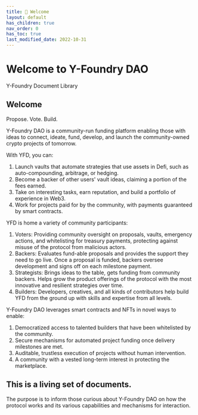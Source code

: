 ```yaml
---
title: 🌈 Welcome
layout: default
has_children: true
nav_order: 0
has_toc: true
last_modified_date: 2022-10-31
---
```


# Welcome to Y-Foundry DAO

Y-Foundry Document Library 

## Welcome

Propose. Vote. Build.

Y-Foundry DAO is a community-run funding platform enabling those with ideas to connect, ideate, fund, develop, and launch the community-owned crypto projects of tomorrow.

With YFD, you can:
1. Launch vaults that automate strategies that use assets in Defi, such as auto-compounding, arbitrage, or hedging.
2. Become a backer of other users' vault ideas, claiming a portion of the fees earned.
3. Take on interesting tasks, earn reputation, and build a portfolio of experience in Web3.
4. Work for projects paid for by the community, with payments guaranteed by smart contracts.

YFD is home a variety of community participants:
1. Voters: Providing community oversight on proposals, vaults, emergency actions, and whitelisting for treasury payments, protecting against misuse of the protocol from malicious actors.
2. Backers: Evaluates fund-able proposals and provides the support they need to go live. Once a proposal is funded, backers oversee development and signs off on each milestone payment.
3. Strategists: Brings ideas to the table, gets funding from community backers. Helps grow the product offerings of the protocol with the most innovative and resilient strategies over time.
4. Builders: Developers, creatives, and all kinds of contributors help build YFD from the ground up with skills and expertise from all levels.

Y-Foundry DAO leverages smart contracts and NFTs in novel ways to enable:
1. Democratized access to talented builders that have been whitelisted by the community.
2. Secure mechanisms for automated project funding once delivery milestones are met.
3. Auditable, trustless execution of projects without human intervention.
4. A community with a vested long-term interest in protecting the marketplace.

## This is a living set of documents.  

The purpose is to inform those curious about Y-Foundry DAO on how the protocol works and its various capabilities and mechanisms for interaction.


